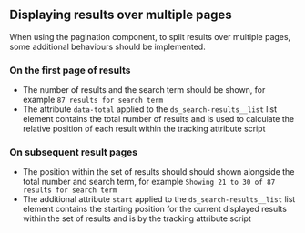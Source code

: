 ## Displaying results over multiple pages

When using the pagination component, to split results over multiple pages, some additional behaviours should be implemented.

### On the first page of results 

- The number of results and the search term should be shown, for example ```87 results for search term```
- The attribute ```data-total``` applied to the ```ds_search-results__list``` list element contains the total number of results and is used to calculate the relative position of each result within the tracking attribute script

### On subsequent result pages

- The position within the set of results should should shown alongside the total number and search term, for example ```Showing 21 to 30 of 87 results for search term```
- The additional attribute ```start``` applied to the ```ds_search-results__list``` list element contains the starting position for the current displayed results within the set of results and is by the tracking attribute script